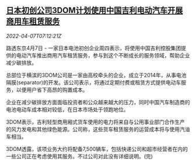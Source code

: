 <!--1649316663000-->
[日本初创公司3DOM计划使用中国吉利电动汽车开展商用车租赁服务](https://cn.reuters.com/article/japan-ev-fleet-geely-3dom-0407-thur-idCNKCS2LZ0LG)
------

<div><i>2022-04-07T07:12:21Z</i></div><p>路透东京4月7日 - 一家日本电池初创企业周四表示，将使用中国吉利控股集团提供的电动汽车推出商用汽车租赁服务，参与到这个不断成长的服务领域，帮助企业减少碳排放。</p><p>总部位于横滨的3DOM公司是一家由高校牵头的企业，成立于2014年，从事电池隔膜(separator)的开发。该公司表示，将通过定期付费或租赁方式提供电动车服务，以便用户省下高昂的购置成本。</p><p>企业在减少碳排放方面面临投资者和公众越来越大的压力，同时中国汽车制造商的电池电动车成本相对较低，在日本市场处于领跑地位。</p><p>3DOM表示，吉利轻型商用厢式货车使用的电力将来自与公用事业部门合作生产的风力发电和其他绿色能源。公司称，这些货车租赁服务的运营成本将与使用汽油车相当。</p><p>3DOM透露，该项业务大约将配备7,500辆车，包括快递公司和超市经营者在内的一些公司正在考虑使用其服务。不过公司对此没有详细说明。(完)</p>
